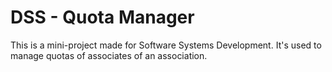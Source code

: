 # DSS - Quota Manager
This is a mini-project made for Software Systems Development. It's used to manage quotas of associates of an association.
